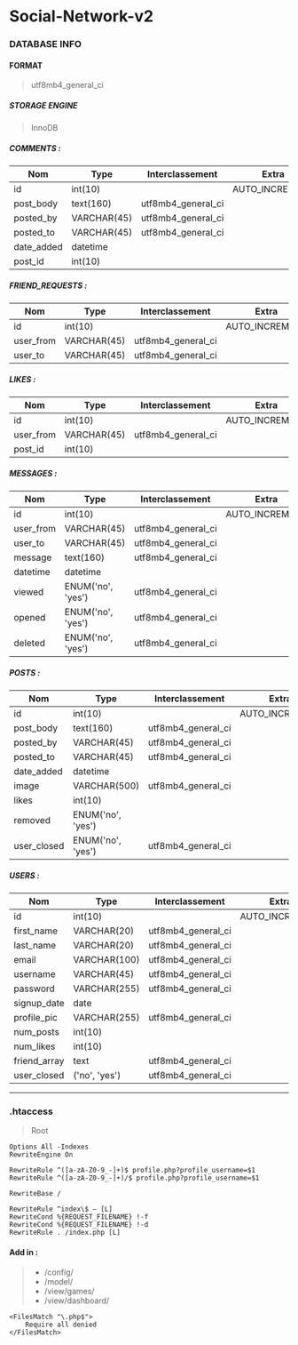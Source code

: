 # Social-Network-v2 #

### DATABASE INFO ###

#### FORMAT ####
> utf8mb4_general_ci 

##### STORAGE ENGINE #####
> InnoDB 

##### COMMENTS : #####

Nom | Type | Interclassement | Extra
------------- | ------------- | ------------- | -------------
id | int(10) |  | AUTO_INCREMENT
post_body | text(160) | utf8mb4_general_ci |
posted_by | VARCHAR(45) | utf8mb4_general_ci |
posted_to | VARCHAR(45) | utf8mb4_general_ci |
date_added | datetime |  |
post_id | int(10) |  |

##### FRIEND_REQUESTS : #####

Nom | Type | Interclassement | Extra
------------- | ------------- | ------------- | -------------
id | int(10) |  | AUTO_INCREMENT
user_from | VARCHAR(45) | utf8mb4_general_ci |
user_to | VARCHAR(45) | utf8mb4_general_ci |

##### LIKES : #####

Nom | Type | Interclassement | Extra
------------- | ------------- | ------------- | -------------
id | int(10) |  | AUTO_INCREMENT
user_from | VARCHAR(45) | utf8mb4_general_ci |
post_id | int(10) |  | 

##### MESSAGES : #####

Nom | Type | Interclassement | Extra
------------- | ------------- | ------------- | -------------
id | int(10) |  | AUTO_INCREMENT
user_from | VARCHAR(45) | utf8mb4_general_ci |
user_to | VARCHAR(45) | utf8mb4_general_ci |
message | text(160) | utf8mb4_general_ci |
datetime | datetime |  |
viewed | ENUM('no', 'yes') | utf8mb4_general_ci |
opened | ENUM('no', 'yes') | utf8mb4_general_ci |
deleted | ENUM('no', 'yes') | utf8mb4_general_ci |

##### POSTS : #####

Nom | Type | Interclassement | Extra
------------- | ------------- | ------------- | -------------
id | int(10) |  | AUTO_INCREMENT
post_body | text(160) | utf8mb4_general_ci |
posted_by | VARCHAR(45) | utf8mb4_general_ci |
posted_to | VARCHAR(45) | utf8mb4_general_ci |
date_added | datetime |  |
image | VARCHAR(500) | utf8mb4_general_ci |
likes | int(10) |  |
removed | ENUM('no', 'yes') |  |
user_closed | ENUM('no', 'yes') | utf8mb4_general_ci |

##### USERS : #####

Nom | Type | Interclassement | Extra
------------- | ------------- | ------------- | -------------
id | int(10) |  | AUTO_INCREMENT
first_name | VARCHAR(20) | utf8mb4_general_ci |
last_name | VARCHAR(20) | utf8mb4_general_ci |
email | VARCHAR(100) | utf8mb4_general_ci |
username | VARCHAR(45) | utf8mb4_general_ci |
password | VARCHAR(255) | utf8mb4_general_ci |
signup_date | date |  |
profile_pic | VARCHAR(255) | utf8mb4_general_ci |
num_posts | int(10) |  |
num_likes | int(10) |  |
friend_array | text | utf8mb4_general_ci |
user_closed | ('no', 'yes') | utf8mb4_general_ci |

---

### .htaccess ###

> Root
```
Options All -Indexes
RewriteEngine On

RewriteRule ^([a-zA-Z0-9_-]+)$ profile.php?profile_username=$1
RewriteRule ^([a-zA-Z0-9_-]+)/$ profile.php?profile_username=$1

RewriteBase /

RewriteRule ^index\$ – [L]
RewriteCond %{REQUEST_FILENAME} !-f
RewriteCond %{REQUEST_FILENAME} !-d
RewriteRule . /index.php [L]
```
#### Add in : #### 
> - /config/
> - /model/
> - /view/games/
> - /view/dashboard/
```
<FilesMatch "\.php$">
    Require all denied
</FilesMatch>
```
